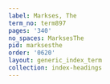 ```yaml
---
label: Markses, The
term_no: term897
pages: '340'
no_spaces: MarksesThe
pid: marksesthe
order: '0620'
layout: generic_index_term
collection: index-headings
---
```

